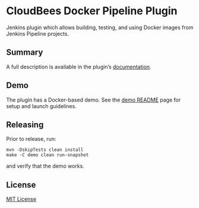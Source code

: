 CloudBees Docker Pipeline Plugin
=====================================

Jenkins plugin which allows building, testing, and using Docker images from Jenkins Pipeline projects.

Summary
---

A full description is available in the plugin’s [documentation](https://documentation.cloudbees.com/docs/cje-user-guide/docker-workflow.html).

Demo
---
The plugin has a Docker-based demo. See the [demo README](demo/README.md) page for setup and launch guidelines.

Releasing
---

Prior to release, run:

    mvn -DskipTests clean install
    make -C demo clean run-snapshot

and verify that the demo works.

License
---
[MIT License](http://opensource.org/licenses/MIT)

